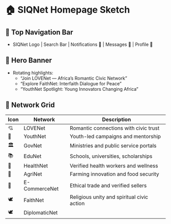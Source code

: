 # 🏠 SIQNet Homepage Sketch

## 🔹 Top Navigation Bar
- SIQNet Logo | Search Bar | Notifications 🔔 | Messages 💬 | Profile 👤

## 🔹 Hero Banner
- Rotating highlights:
  - “Join LOVENet — Africa’s Romantic Civic Network”
  - “Explore FaithNet: Interfaith Dialogue for Peace”
  - “YouthNet Spotlight: Young Innovators Changing Africa”

## 🔹 Network Grid

| Icon | Network         | Description                                      |
|------|------------------|--------------------------------------------------|
| 💘   | LOVENet          | Romantic connections with civic trust            |
| 🧒   | YouthNet         | Youth-led campaigns and mentorship               |
| 🏛️   | GovNet           | Ministries and public service portals            |
| 📚   | EduNet           | Schools, universities, scholarships              |
| 🏥   | HealthNet        | Verified health workers and wellness             |
| 🌾   | AgriNet          | Farming innovation and food security             |
| 🛒   | E-CommerceNet    | Ethical trade and verified sellers               |
| 🕊️   | FaithNet         | Religious unity and spiritual civic action       |
| 🕊️   | DiplomaticNet   
